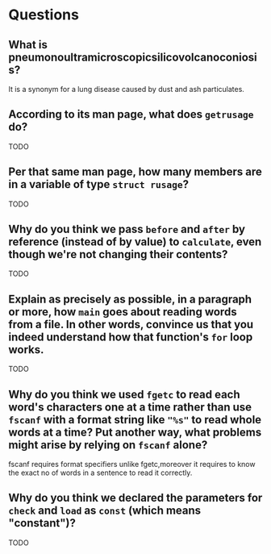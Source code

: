 # Questions

## What is pneumonoultramicroscopicsilicovolcanoconiosis?

It is a synonym for a lung disease caused by dust and ash particulates.

## According to its man page, what does `getrusage` do?

TODO

## Per that same man page, how many members are in a variable of type `struct rusage`?

TODO

## Why do you think we pass `before` and `after` by reference (instead of by value) to `calculate`, even though we're not changing their contents?

TODO

## Explain as precisely as possible, in a paragraph or more, how `main` goes about reading words from a file. In other words, convince us that you indeed understand how that function's `for` loop works.

TODO

## Why do you think we used `fgetc` to read each word's characters one at a time rather than use `fscanf` with a format string like `"%s"` to read whole words at a time? Put another way, what problems might arise by relying on `fscanf` alone?

fscanf requires format specifiers unlike fgetc,moreover it requires to know the exact no of words in a sentence to read it correctly.

## Why do you think we declared the parameters for `check` and `load` as `const` (which means "constant")?

TODO
